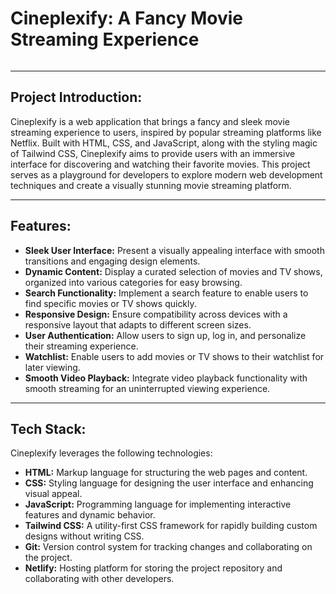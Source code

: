 # Cineplexify: A Fancy Movie Streaming Experience

<img src="">

---

## Project Introduction:

Cineplexify is a web application that brings a fancy and sleek movie streaming experience to users, inspired by popular streaming platforms like Netflix. Built with HTML, CSS, and JavaScript, along with the styling magic of Tailwind CSS, Cineplexify aims to provide users with an immersive interface for discovering and watching their favorite movies. This project serves as a playground for developers to explore modern web development techniques and create a visually stunning movie streaming platform.

---

## Features:

- **Sleek User Interface:** Present a visually appealing interface with smooth transitions and engaging design elements.
- **Dynamic Content:** Display a curated selection of movies and TV shows, organized into various categories for easy browsing.
- **Search Functionality:** Implement a search feature to enable users to find specific movies or TV shows quickly.
- **Responsive Design:** Ensure compatibility across devices with a responsive layout that adapts to different screen sizes.
- **User Authentication:** Allow users to sign up, log in, and personalize their streaming experience.
- **Watchlist:** Enable users to add movies or TV shows to their watchlist for later viewing.
- **Smooth Video Playback:** Integrate video playback functionality with smooth streaming for an uninterrupted viewing experience.

---

## Tech Stack:

Cineplexify leverages the following technologies:

- **HTML:** Markup language for structuring the web pages and content.
- **CSS:** Styling language for designing the user interface and enhancing visual appeal.
- **JavaScript:** Programming language for implementing interactive features and dynamic behavior.
- **Tailwind CSS:** A utility-first CSS framework for rapidly building custom designs without writing CSS.
- **Git:** Version control system for tracking changes and collaborating on the project.
- **Netlify:** Hosting platform for storing the project repository and collaborating with other developers.
